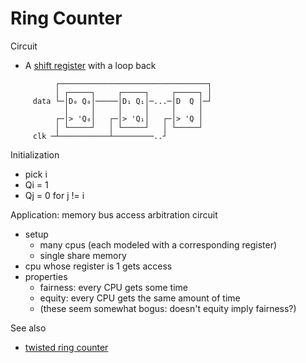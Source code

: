 # Ring Counter

Circuit
  - A [shift register](shift-register.md) with a loop back

```
          ┌─────────────────────────────────┐
          │ ┌─────┐     ┌─────┐     ┌─────┐ │
     data └─│D₀ Q₀│─────│D₁ Q₁│─...─│D  Q │─┘
            │     │     │     │     │     │
          ┌─│> 'Q₀│   ┌─│> 'Q₁│   ┌─│> 'Q │
          │ └─────┘   │ └─────┘   │ └─────┘
     clk ─┴───────────┴─────────..┘
```

Initialization
 - pick i
 - Qi = 1
 - Qj = 0 for j != i

Application: memory bus access arbitration circuit
 - setup
    - many cpus (each modeled with a corresponding register)
    - single share memory
 - cpu whose register is 1 gets access
 - properties
    - fairness: every CPU gets some time
    - equity:   every CPU gets the same amount of time
    - (these seem somewhat bogus: doesn't equity imply fairness?)

See also
 - [twisted ring counter](twisted-ring-counter.md)

